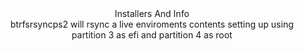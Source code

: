 <div align="center">
Installers And Info
<div align="center">
btrfsrsyncps2 will rsync a live enviroments contents setting up using partition 3 as efi and partition 4 as root
<div align="center">

